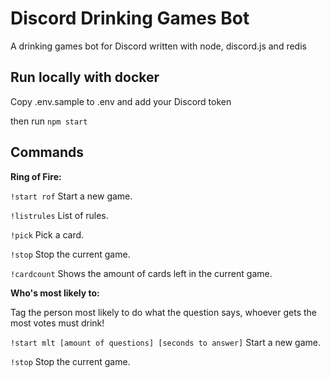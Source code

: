 # Discord Drinking Games Bot
A drinking games bot for Discord written with node, discord.js and redis

## Run locally with docker

Copy .env.sample to .env and add your Discord token

then run `npm start`

## Commands

**Ring of Fire:**

``!start rof`` Start a new game.

``!listrules`` List of rules.

``!pick`` Pick a card.

``!stop`` Stop the current game.

``!cardcount`` Shows the amount of cards left in the current game.


**Who\'s most likely to:**

Tag the person most likely to do what the question says, whoever gets the most votes must drink!

``!start mlt [amount of questions] [seconds to answer]`` Start a new game.

``!stop`` Stop the current game.
